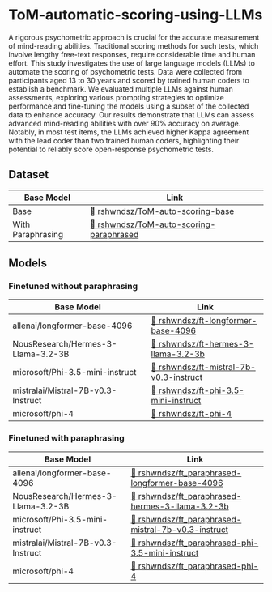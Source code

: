# ToM-automatic-scoring-using-LLMs

A rigorous psychometric approach is crucial for the accurate measurement of mind-reading abilities. Traditional scoring methods for such tests, which involve lengthy free-text responses, require considerable time and human effort. This study investigates the use of large language models (LLMs) to automate the scoring of psychometric tests. Data were collected from participants aged 13 to 30 years and scored by trained human coders to establish a benchmark. We evaluated multiple LLMs against human assessments, exploring various prompting strategies to optimize performance and fine-tuning the models using a subset of the collected data to enhance accuracy. Our results demonstrate that LLMs can assess advanced mind-reading abilities with over 90\% accuracy on average. Notably, in most test items, the LLMs achieved higher Kappa agreement with the lead coder than two trained human coders, highlighting their potential to reliably score open-response psychometric tests.

## Dataset
| Base Model  | Link |
| ------------- | ------------- |
| Base  | [🤗 rshwndsz/ToM-auto-scoring-base](https://huggingface.co/datasets/rshwndsz/ToM-auto-scoring-base) |
| With Paraphrasing  | [🤗 rshwndsz/ToM-auto-scoring-paraphrased](https://huggingface.co/datasets/rshwndsz/ToM-auto-scoring-paraphrased)  |

## Models

### Finetuned without paraphrasing 
| Base Model  | Link |
| ------------- | ------------- |
| allenai/longformer-base-4096  | [🤗 rshwndsz/ft-longformer-base-4096](https://huggingface.co/rshwndsz/ft-longformer-base-4096) |
| NousResearch/Hermes-3-Llama-3.2-3B  | [🤗 rshwndsz/ft-hermes-3-llama-3.2-3b](https://huggingface.co/rshwndsz/ft-hermes-3-llama-3.2-3b)  |
| microsoft/Phi-3.5-mini-instruct | [🤗 rshwndsz/ft-mistral-7b-v0.3-instruct](https://huggingface.co/rshwndsz/ft-mistral-7b-v0.3-instruct) |
| mistralai/Mistral-7B-v0.3-Instruct | [🤗 rshwndsz/ft-phi-3.5-mini-instruct](https://huggingface.co/rshwndsz/ft-phi-3.5-mini-instruct) |
| microsoft/phi-4 | [🤗 rshwndsz/ft-phi-4](https://huggingface.co/rshwndsz/ft-phi-4) |

### Finetuned with paraphrasing
| Base Model  | Link |
| ------------- | ------------- |
| allenai/longformer-base-4096  | [🤗 rshwndsz/ft_paraphrased-longformer-base-4096](https://huggingface.co/rshwndsz/ft_paraphrased-longformer-base-4096) |
| NousResearch/Hermes-3-Llama-3.2-3B  | [🤗 rshwndsz/ft_paraphrased-hermes-3-llama-3.2-3b](https://huggingface.co/rshwndsz/ft_paraphrased-hermes-3-llama-3.2-3b)  |
| microsoft/Phi-3.5-mini-instruct | [🤗 rshwndsz/ft_paraphrased-mistral-7b-v0.3-instruct](https://huggingface.co/rshwndsz/ft_paraphrased-mistral-7b-v0.3-instruct) |
| mistralai/Mistral-7B-v0.3-Instruct | [🤗 rshwndsz/ft_paraphrased-phi-3.5-mini-instruct](https://huggingface.co/rshwndsz/ft_paraphrased-phi-3.5-mini-instruct) |
| microsoft/phi-4 | [🤗 rshwndsz/ft_paraphrased-phi-4](https://huggingface.co/rshwndsz/ft_paraphrased-phi-4) |
